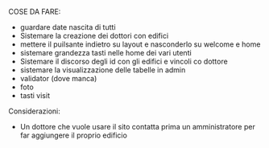 COSE DA FARE:
- guardare date nascita di tutti 
- Sistemare la creazione dei dottori con edifici
- mettere il puilsante indietro su layout e nasconderlo su welcome e home
- sistemare grandezza tasti nelle home dei vari utenti
- Sistemare il discorso degli id con gli edifici e vincoli co dottore
- sistemare la visualizzazione delle tabelle in admin
- validator (dove manca)
- foto
- tasti visit



Considerazioni:
- Un dottore che vuole usare il sito contatta prima un amministratore per far aggiungere il proprio edificio